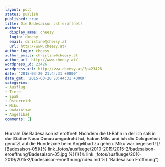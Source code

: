 ```yaml
---
layout: post
status: publish
published: true
title: Die Badesaison ist eröffnet!
author:
  display_name: cheesy
  login: cheesy
  email: christine@cheesy.at
  url: http://www.cheesy.at/
author_login: cheesy
author_email: christine@cheesy.at
author_url: http://www.cheesy.at/
wordpress_id: 23426
wordpress_url: http://www.cheesy.at/?p=23426
date: '2015-03-20 21:44:31 +0000'
date_gmt: '2015-03-20 20:44:31 +0000'
categories:
- Ausflug
- Tiere
- Spaß
- Österreich
- Miku
- Badesaison
- Angelibad
comments: []
---
```

Hurrah! Die Badesaison ist eröffnet! Nachdem die U-Bahn in der ich saß in der Station Neue Donau umgedreht hat, haben Miku und ich die Gelegenheit genutzt auf die Hundezone beim Angelibad zu gehen. Miku war begeisert!
[![Badesaison-05]({% link _fotos/ausfluege/2010-2019/2015-2/badesaison-eroeffnung/Badesaison-05.jpg %})]({% link _fotos/ausfluege/2010-2019/2015-2/badesaison-eroeffnung/index.md %} "Badesaison Eröffnung")
